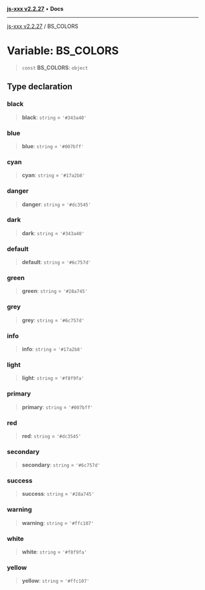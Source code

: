 [**js-xxx v2.2.27**](../README.md) • **Docs**

***

[js-xxx v2.2.27](../README.md) / BS\_COLORS

# Variable: BS\_COLORS

> `const` **BS\_COLORS**: `object`

## Type declaration

### black

> **black**: `string` = `'#343a40'`

### blue

> **blue**: `string` = `'#007bff'`

### cyan

> **cyan**: `string` = `'#17a2b8'`

### danger

> **danger**: `string` = `'#dc3545'`

### dark

> **dark**: `string` = `'#343a40'`

### default

> **default**: `string` = `'#6c757d'`

### green

> **green**: `string` = `'#28a745'`

### grey

> **grey**: `string` = `'#6c757d'`

### info

> **info**: `string` = `'#17a2b8'`

### light

> **light**: `string` = `'#f8f9fa'`

### primary

> **primary**: `string` = `'#007bff'`

### red

> **red**: `string` = `'#dc3545'`

### secondary

> **secondary**: `string` = `'#6c757d'`

### success

> **success**: `string` = `'#28a745'`

### warning

> **warning**: `string` = `'#ffc107'`

### white

> **white**: `string` = `'#f8f9fa'`

### yellow

> **yellow**: `string` = `'#ffc107'`
